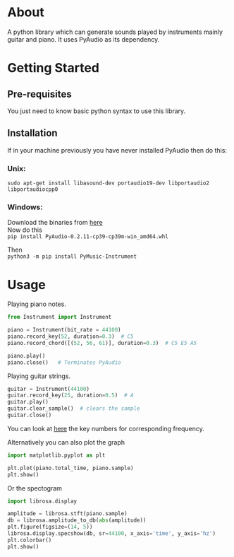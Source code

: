 # About
A python library which can generate sounds played by instruments mainly guitar and piano. It uses PyAudio as its
dependency.

# Getting Started
## Pre-requisites 
You just need to know basic python syntax to use this library.

## Installation
If in your machine previously you have never installed PyAudio then do this:<br>

### Unix:<br>
`sudo apt-get install libasound-dev portaudio19-dev libportaudio2 libportaudiocpp0`

### Windows:<br>
Download the binaries from [here](https://www.lfd.uci.edu/~gohlke/pythonlibs/)
<br> Now do this<br>
`pip install PyAudio‑0.2.11‑cp39‑cp39m‑win_amd64.whl`

Then<br>
`python3 -m pip install PyMusic-Instrument`


# Usage

Playing piano notes.
```python
from Instrument import Instrument

piano = Instrument(bit_rate = 44100)
piano.record_key(52, duration=0.3)  # C5
piano.record_chord([(52, 56, 61)], duration=0.3)  # C5 E5 A5

piano.play()
piano.close()   # Terminates PyAudio
```

Playing guitar strings.
```python
guitar = Instrument(44100)
guitar.record_key(25, duration=0.5)  # A
guitar.play()
guitar.clear_sample()  # clears the sample
guitar.close()
```

You can look at [here](https://en.wikipedia.org/wiki/Piano_key_frequencies)
the key numbers for corresponding frequency.

Alternatively you can also plot the graph

```python
import matplotlib.pyplot as plt

plt.plot(piano.total_time, piano.sample)
plt.show()
```
Or the spectogram

```python
import librosa.display

amplitude = librosa.stft(piano.sample)
db = librosa.amplitude_to_db(abs(amplitude))
plt.figure(figsize=(14, 5))
librosa.display.specshow(db, sr=44100, x_axis='time', y_axis='hz')
plt.colorbar()
plt.show()
```
